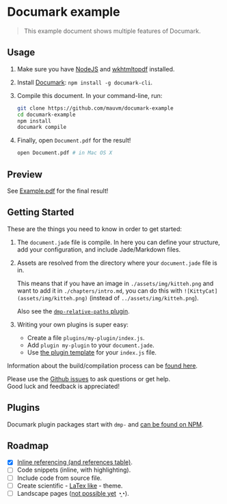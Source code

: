 # Documark example

> This example document shows multiple features of Documark.

## Usage

1. Make sure you have [NodeJS][nodejs] and [wkhtmltopdf][wkhtmltopdf] installed.
2. Install [Documark][documark]: `npm install -g documark-cli`.
3. Compile this document. In your command-line, run:

	```bash
	git clone https://github.com/mauvm/documark-example
	cd documark-example
	npm install
	documark compile
	```

4. Finally, open `Document.pdf` for the result!

	```bash
	open Document.pdf # in Mac OS X
	```

## Preview

See [Example.pdf][example-pdf] for the final result!

## Getting Started

These are the things you need to know in order to get started:

1. The `document.jade` file is compile. In here you can define your structure, add your configuration, and include Jade/Markdown files.
2. Assets are resolved from the directory where your `document.jade` file is in.

	This means that if you have an image in `./assets/img/kitteh.png` and want to add it in `./chapters/intro.md`, you can do this with `![KittyCat](assets/img/kitteh.png)` (instead of `../assets/img/kitteh.png`).

	Also see the [`dmp-relative-paths` plugin][dmp-relative-paths].

3. Writing your own plugins is super easy:

	- Create a file `plugins/my-plugin/index.js`.
	- Add `plugin my-plugin` to your `document.jade`.
	- Use [the plugin template][plugin-template] for your `index.js` file.

Information about the build/compilation process can be [found here][build-process].

Please use the [Github issues][documark-example-issues] to ask questions or get help.  
Good luck and feedback is appreciated!

## Plugins

Documark plugin packages start with `dmp-` and [can be found on NPM][documark-plugins].

## Roadmap

- [x] [Inline referencing (and references table)][dmp-references].
- [ ] Code snippets (inline, with highlighting).
- [ ] Include code from source file.
- [ ] Create scientific - [LaTex like][latex-theme] - theme.
- [ ] Landscape pages ([not possible yet][wkhtmltopdf-page-options-issue] ◔̯◔).

[nodejs]: http://nodejs.org/
[wkhtmltopdf]: http://wkhtmltopdf.org/
[documark]: https://github.com/mauvm/documark
[example-pdf]: https://github.com/mauvm/documark-example/raw/master/Example.pdf
[dmp-relative-paths]: https://www.npmjs.com/package/dmp-relative-paths
[plugin-template]: https://github.com/mauvm/documark#plugin-development
[build-process]: https://github.com/mauvm/documark#build-process
[dmp-references]: https://www.npmjs.com/package/dmp-references
[documark-example-issues]: https://github.com/mauvm/documark-example/issues
[documark-plugins]: https://www.npmjs.com/browse/keyword/documark-plugin
[latex-theme]: https://www.sharelatex.com/templates/thesis/norwegian-university-of-science-and-technology
[wkhtmltopdf-page-options-issue]: https://github.com/wkhtmltopdf/wkhtmltopdf/issues/2233
